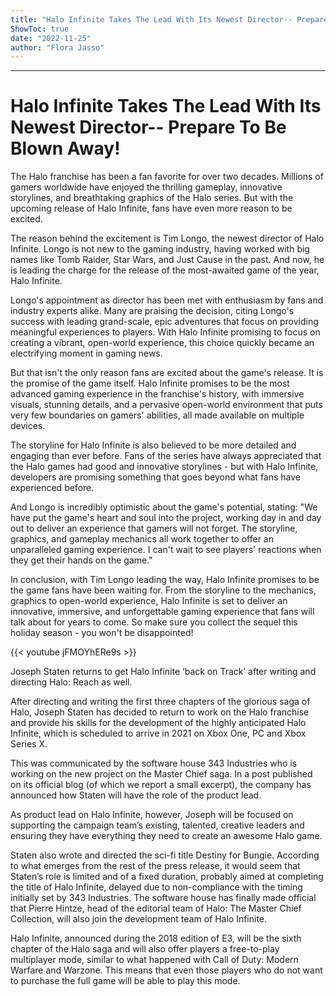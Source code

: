 ```yaml
---
title: "Halo Infinite Takes The Lead With Its Newest Director-- Prepare To Be Blown Away!"
ShowToc: true 
date: "2022-11-25"
author: "Flora Jasso"
---
```

*****
# Halo Infinite Takes The Lead With Its Newest Director-- Prepare To Be Blown Away!

The Halo franchise has been a fan favorite for over two decades. Millions of gamers worldwide have enjoyed the thrilling gameplay, innovative storylines, and breathtaking graphics of the Halo series. But with the upcoming release of Halo Infinite, fans have even more reason to be excited.

The reason behind the excitement is Tim Longo, the newest director of Halo Infinite. Longo is not new to the gaming industry, having worked with big names like Tomb Raider, Star Wars, and Just Cause in the past. And now, he is leading the charge for the release of the most-awaited game of the year, Halo Infinite.

Longo's appointment as director has been met with enthusiasm by fans and industry experts alike. Many are praising the decision, citing Longo's success with leading grand-scale, epic adventures that focus on providing meaningful experiences to players. With Halo Infinite promising to focus on creating a vibrant, open-world experience, this choice quickly became an electrifying moment in gaming news.

But that isn't the only reason fans are excited about the game's release. It is the promise of the game itself. Halo Infinite promises to be the most advanced gaming experience in the franchise's history, with immersive visuals, stunning details, and a pervasive open-world environment that puts very few boundaries on gamers' abilities, all made available on multiple devices.

The storyline for Halo Infinite is also believed to be more detailed and engaging than ever before. Fans of the series have always appreciated that the Halo games had good and innovative storylines - but with Halo Infinite, developers are promising something that goes beyond what fans have experienced before.

And Longo is incredibly optimistic about the game's potential, stating: "We have put the game's heart and soul into the project, working day in and day out to deliver an experience that gamers will not forget. The storyline, graphics, and gameplay mechanics all work together to offer an unparalleled gaming experience. I can't wait to see players' reactions when they get their hands on the game."

In conclusion, with Tim Longo leading the way, Halo Infinite promises to be the game fans have been waiting for. From the storyline to the mechanics, graphics to open-world experience, Halo Infinite is set to deliver an innovative, immersive, and unforgettable gaming experience that fans will talk about for years to come. So make sure you collect the sequel this holiday season - you won't be disappointed!

{{< youtube jFMOYhERe9s >}} 



Joseph Staten returns to get Halo Infinite ‘back on Track’ after writing and directing Halo: Reach as well.
 
After directing and writing the first three chapters of the glorious saga of Halo, Joseph Staten has decided to return to work on the Halo franchise and provide his skills for the development of the highly anticipated Halo Infinite, which is scheduled to arrive in 2021 on Xbox One, PC and Xbox Series X.
 
This was communicated by the software house 343 Industries who is working on the new project on the Master Chief saga. In a post published on its official blog (of which we report a small excerpt), the company has announced how Staten will have the role of the product lead.
 
As product lead on Halo Infinite, however, Joseph will be focused on supporting the campaign team’s existing, talented, creative leaders and ensuring they have everything they need to create an awesome Halo game.
 
Staten also wrote and directed the sci-fi title Destiny for Bungie. According to what emerges from the rest of the press release, it would seem that Staten’s role is limited and of a fixed duration, probably aimed at completing the title of Halo Infinite, delayed due to non-compliance with the timing initially set by 343 Industries. The software house has finally made official that Pierre Hintze, head of the editorial team of Halo: The Master Chief Collection, will also join the development team of Halo Infinite.
 
Halo Infinite, announced during the 2018 edition of E3, will be the sixth chapter of the Halo saga and will also offer players a free-to-play multiplayer mode, similar to what happened with Call of Duty: Modern Warfare and Warzone. This means that even those players who do not want to purchase the full game will be able to play this mode.




